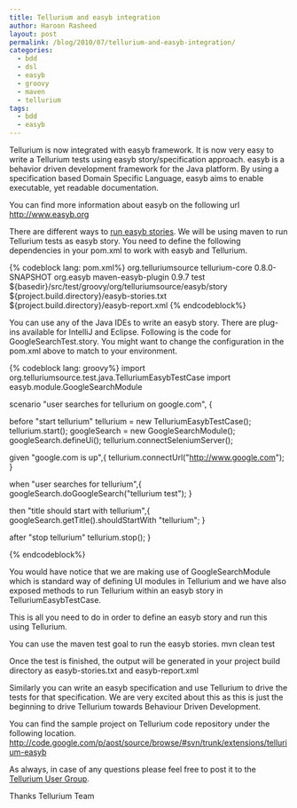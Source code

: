 ```yaml
---
title: Tellurium and easyb integration
author: Haroon Rasheed
layout: post
permalink: /blog/2010/07/tellurium-and-easyb-integration/
categories:
  - bdd
  - dsl
  - easyb
  - groovy
  - maven
  - tellurium
tags:
  - bdd
  - easyb
---
```

  
Tellurium is now integrated with easyb framework. It is now very easy to write a Tellurium tests using easyb story/specification approach.
easyb is a behavior driven development framework for the Java platform. By using a specification based Domain Specific Language, easyb aims to enable executable, yet readable documentation.

You can find more information about easyb on the following url http://www.easyb.org

There are different ways to [run easyb stories][1]. We will be using maven to run Tellurium tests as easyb story. You need to define the following dependencies in your pom.xml to work with easyb and Tellurium.

{% codeblock lang: pom.xml%}
<dependencies>
        <dependency>
            <groupId>org.telluriumsource</groupId>
            <artifactId>tellurium-core</artifactId>
            <version>0.8.0-SNAPSHOT</version>
        </dependency>
    </dependencies>
    <build>
        <plugins>
            <plugin>
                <groupId>org.easyb</groupId>
                <artifactId>maven-easyb-plugin</artifactId>
                <version>0.9.7</version>
                <executions>
                    <execution>
                        <goals>
                            <goal>test</goal>
                        </goals>
                    </execution>
                </executions>
                <configuration>
                    <easybTestDirectory>
                    ${basedir}/src/test/groovy/org/telluriumsource/easyb/story
                    </easybTestDirectory>
                    <storyReport>
                    ${project.build.directory}/easyb-stories.txt
                    </storyReport>
                    <xmlReport>
                    ${project.build.directory}/easyb-report.xml
                    </xmlReport>
                </configuration>
            </plugin>
        </plugins>
    </build>
{% endcodeblock%}

You can use any of the Java IDEs to write an easyb story. There are plug-ins available for IntelliJ and Eclipse. Following is the code for GoogleSearchTest.story. You might want to change the configuration in the pom.xml above to match to your environment.

{% codeblock lang: groovy%}
import org.telluriumsource.test.java.TelluriumEasybTestCase
import easyb.module.GoogleSearchModule

scenario "user searches for tellurium on google.com", {

before "start tellurium"
  tellurium = new TelluriumEasybTestCase();
  tellurium.start();
  googleSearch = new GoogleSearchModule();
  googleSearch.defineUi();
  tellurium.connectSeleniumServer();

given "google.com is up",{
  tellurium.connectUrl("http://www.google.com");
}

when "user searches for tellurium",{
  googleSearch.doGoogleSearch("tellurium test");
}

then "title should start with tellurium",{
  googleSearch.getTitle().shouldStartWith "tellurium";
}

after "stop tellurium"
    tellurium.stop();
}

{% endcodeblock%}

You would have notice that we are making use of GoogleSearchModule which is standard way of defining UI modules in Tellurium and we have also exposed methods to run Tellurium within an easyb story in TelluriumEasybTestCase.

This is all you need to do in order to define an easyb story and run this using Tellurium.

You can use the maven test goal to run the easyb stories.
  mvn clean test

Once the test is finished, the output will be generated in your project build directory as easyb-stories.txt and easyb-report.xml

Similarly you can write an easyb specification and use Tellurium to drive the tests for that specification. We are very excited about this as this is just the beginning to drive Tellurium towards Behaviour Driven Development. 

You can find the sample project on Tellurium code repository under the following location.
http://code.google.com/p/aost/source/browse/#svn/trunk/extensions/tellurium-easyb

As always, in case of any questions please feel free to post it to the [Tellurium User Group][2].

Thanks
Tellurium Team

 [1]: http://www.easyb.org/running.html
 [2]: http://groups.google.com/group/tellurium-users